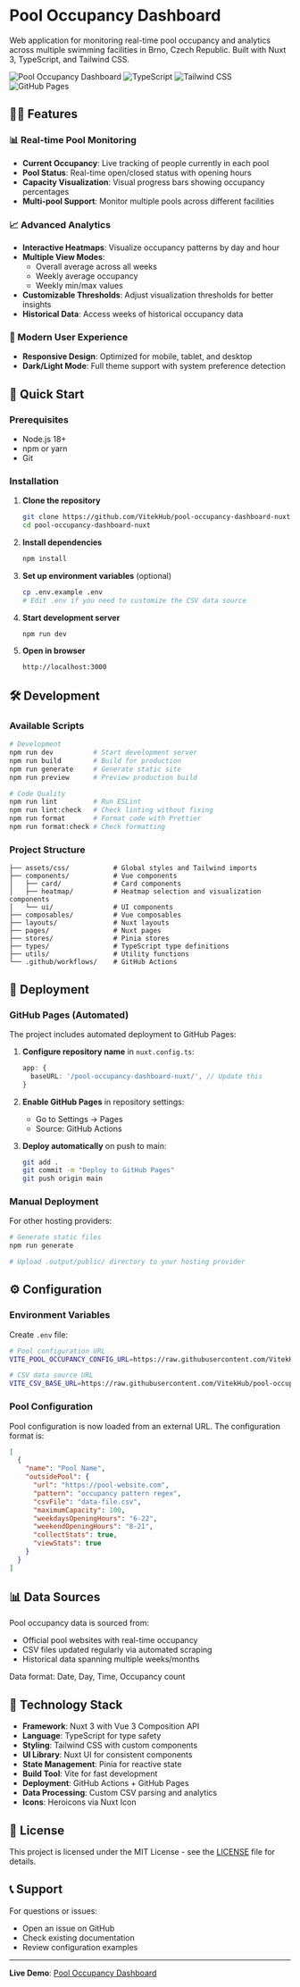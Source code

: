 # Pool Occupancy Dashboard

Web application for monitoring real-time pool occupancy and analytics across multiple swimming facilities in Brno, Czech Republic. Built with Nuxt 3, TypeScript, and Tailwind CSS.

![Pool Occupancy Dashboard](https://img.shields.io/badge/Nuxt-3-00DC82?logo=nuxt.js&logoColor=white)
![TypeScript](https://img.shields.io/badge/TypeScript-007ACC?logo=typescript&logoColor=white)
![Tailwind CSS](https://img.shields.io/badge/Tailwind-38B2AC?logo=tailwind-css&logoColor=white)
![GitHub Pages](https://img.shields.io/badge/GitHub%20Pages-222222?logo=github&logoColor=white)

## 🏊‍♂️ Features

### 📊 Real-time Pool Monitoring

- **Current Occupancy**: Live tracking of people currently in each pool
- **Pool Status**: Real-time open/closed status with opening hours
- **Capacity Visualization**: Visual progress bars showing occupancy percentages
- **Multi-pool Support**: Monitor multiple pools across different facilities

### 📈 Advanced Analytics

- **Interactive Heatmaps**: Visualize occupancy patterns by day and hour
- **Multiple View Modes**:
  - Overall average across all weeks
  - Weekly average occupancy
  - Weekly min/max values
- **Customizable Thresholds**: Adjust visualization thresholds for better insights
- **Historical Data**: Access weeks of historical occupancy data

### 🎨 Modern User Experience

- **Responsive Design**: Optimized for mobile, tablet, and desktop
- **Dark/Light Mode**: Full theme support with system preference detection

## 🚀 Quick Start

### Prerequisites

- Node.js 18+
- npm or yarn
- Git

### Installation

1. **Clone the repository**

   ```bash
   git clone https://github.com/VitekHub/pool-occupancy-dashboard-nuxt.git
   cd pool-occupancy-dashboard-nuxt
   ```

2. **Install dependencies**

   ```bash
   npm install
   ```

3. **Set up environment variables** (optional)

   ```bash
   cp .env.example .env
   # Edit .env if you need to customize the CSV data source
   ```

4. **Start development server**

   ```bash
   npm run dev
   ```

5. **Open in browser**
   ```
   http://localhost:3000
   ```

## 🛠️ Development

### Available Scripts

```bash
# Development
npm run dev          # Start development server
npm run build        # Build for production
npm run generate     # Generate static site
npm run preview      # Preview production build

# Code Quality
npm run lint         # Run ESLint
npm run lint:check   # Check linting without fixing
npm run format       # Format code with Prettier
npm run format:check # Check formatting
```

### Project Structure

```
├── assets/css/           # Global styles and Tailwind imports
├── components/           # Vue components
│   ├── card/             # Card components
│   ├── heatmap/          # Heatmap selection and visualization components
│   └── ui/               # UI components
├── composables/          # Vue composables
├── layouts/              # Nuxt layouts
├── pages/                # Nuxt pages
├── stores/               # Pinia stores
├── types/                # TypeScript type definitions
├── utils/                # Utility functions
└── .github/workflows/    # GitHub Actions
```

## 🚀 Deployment

### GitHub Pages (Automated)

The project includes automated deployment to GitHub Pages:

1. **Configure repository name** in `nuxt.config.ts`:

   ```typescript
   app: {
     baseURL: '/pool-occupancy-dashboard-nuxt/', // Update this
   }
   ```

2. **Enable GitHub Pages** in repository settings:
   - Go to Settings → Pages
   - Source: GitHub Actions

3. **Deploy automatically** on push to main:
   ```bash
   git add .
   git commit -m "Deploy to GitHub Pages"
   git push origin main
   ```

### Manual Deployment

For other hosting providers:

```bash
# Generate static files
npm run generate

# Upload .output/public/ directory to your hosting provider
```

## ⚙️ Configuration

### Environment Variables

Create `.env` file:

```bash
# Pool configuration URL
VITE_POOL_OCCUPANCY_CONFIG_URL=https://raw.githubusercontent.com/VitekHub/pool-occupancy-tracker/main/data/pool_occupancy_config.json

# CSV data source URL
VITE_CSV_BASE_URL=https://raw.githubusercontent.com/VitekHub/pool-occupancy-tracker/main/data/
```

### Pool Configuration

Pool configuration is now loaded from an external URL. The configuration format is:

```json
[
  {
    "name": "Pool Name",
    "outsidePool": {
      "url": "https://pool-website.com",
      "pattern": "occupancy pattern regex",
      "csvFile": "data-file.csv",
      "maximumCapacity": 100,
      "weekdaysOpeningHours": "6-22",
      "weekendOpeningHours": "8-21",
      "collectStats": true,
      "viewStats": true
    }
  }
]
```

## 📊 Data Sources

Pool occupancy data is sourced from:

- Official pool websites with real-time occupancy
- CSV files updated regularly via automated scraping
- Historical data spanning multiple weeks/months

Data format: Date, Day, Time, Occupancy count

## 🔧 Technology Stack

- **Framework**: Nuxt 3 with Vue 3 Composition API
- **Language**: TypeScript for type safety
- **Styling**: Tailwind CSS with custom components
- **UI Library**: Nuxt UI for consistent components
- **State Management**: Pinia for reactive state
- **Build Tool**: Vite for fast development
- **Deployment**: GitHub Actions + GitHub Pages
- **Data Processing**: Custom CSV parsing and analytics
- **Icons**: Heroicons via Nuxt Icon

## 📄 License

This project is licensed under the MIT License - see the [LICENSE](LICENSE) file for details.

## 📞 Support

For questions or issues:

- Open an issue on GitHub
- Check existing documentation
- Review configuration examples

---

**Live Demo**: [Pool Occupancy Dashboard](https://vitekhub.github.io/pool-occupancy-dashboard-nuxt/)

